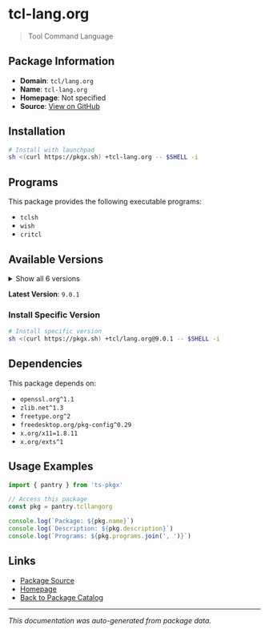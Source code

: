 # tcl-lang.org

> Tool Command Language

## Package Information

- **Domain**: `tcl/lang.org`
- **Name**: `tcl-lang.org`
- **Homepage**: Not specified
- **Source**: [View on GitHub](https://github.com/pkgxdev/pantry/tree/main/projects/tcl-lang.org/package.yml)

## Installation

```bash
# Install with launchpad
sh <(curl https://pkgx.sh) +tcl-lang.org -- $SHELL -i
```

## Programs

This package provides the following executable programs:

- `tclsh`
- `wish`
- `critcl`

## Available Versions

<details>
<summary>Show all 6 versions</summary>

- `9.0.1`, `9.0.0`, `8.6.16`, `8.6.15`, `8.6.14`
- `8.6.13`

</details>

**Latest Version**: `9.0.1`

### Install Specific Version

```bash
# Install specific version
sh <(curl https://pkgx.sh) +tcl/lang.org@9.0.1 -- $SHELL -i
```

## Dependencies

This package depends on:

- `openssl.org^1.1`
- `zlib.net^1.3`
- `freetype.org^2`
- `freedesktop.org/pkg-config^0.29`
- `x.org/x11=1.8.11`
- `x.org/exts^1`

## Usage Examples

```typescript
import { pantry } from 'ts-pkgx'

// Access this package
const pkg = pantry.tcllangorg

console.log(`Package: ${pkg.name}`)
console.log(`Description: ${pkg.description}`)
console.log(`Programs: ${pkg.programs.join(', ')}`)
```

## Links

- [Package Source](https://github.com/pkgxdev/pantry/tree/main/projects/tcl-lang.org/package.yml)
- [Homepage](#)
- [Back to Package Catalog](../package-catalog.md)

---

*This documentation was auto-generated from package data.*
